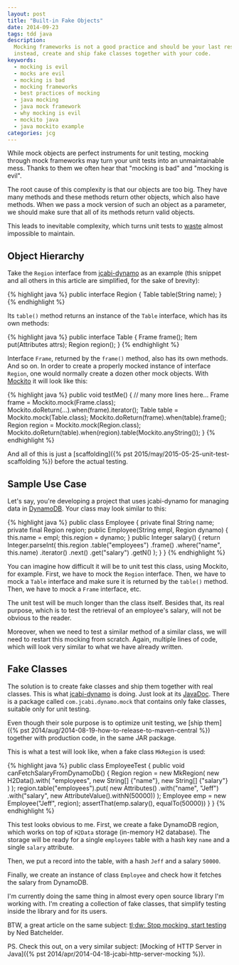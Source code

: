 ```yaml
---
layout: post
title: "Built-in Fake Objects"
date: 2014-09-23
tags: tdd java
description:
  Mocking frameworks is not a good practice and should be your last resort;
  instead, create and ship fake classes together with your code.
keywords:
  - mocking is evil
  - mocks are evil
  - mocking is bad
  - mocking frameworks
  - best practices of mocking
  - java mocking
  - java mock framework
  - why mocking is evil
  - mockito java
  - java mockito example
categories: jcg
---
```


While mock objects are perfect instruments for unit testing,
mocking through mock frameworks may turn your unit tests into
an unmaintainable mess. Thanks to them we often hear that
"mocking is bad" and "mocking is evil".

The root cause of this complexity is that our objects
are too big. They have many methods and these methods
return other objects, which also have methods. When we pass
a mock version of such an object as a parameter, we should
make sure that all of its methods return valid objects.

This leads to inevitable complexity, which turns unit tests
to [waste](https://news.ycombinator.com/item?id=7353767)
almost impossible to maintain.

<!--more-->

## Object Hierarchy

Take the `Region` interface from [jcabi-dynamo](http://dynamo.jcabi.com) as an example
(this snippet and all others in this article are simplified, for the
sake of brevity):

{% highlight java %}
public interface Region {
  Table table(String name);
}
{% endhighlight %}

Its `table()` method returns an instance of the `Table` interface, which
has its own methods:

{% highlight java %}
public interface Table {
  Frame frame();
  Item put(Attributes attrs);
  Region region();
}
{% endhighlight %}

Interface `Frame`, returned by the `frame()` method, also has its
own methods. And so on.
In order to create a properly mocked instance of interface `Region`,
one would normally create a dozen other mock objects. With [Mockito](http://www.mockito.org)
it will look like this:

{% highlight java %}
public void testMe() {
  // many more lines here...
  Frame frame = Mockito.mock(Frame.class);
  Mockito.doReturn(...).when(frame).iterator();
  Table table = Mockito.mock(Table.class);
  Mockito.doReturn(frame).when(table).frame();
  Region region = Mockito.mock(Region.class);
  Mockito.doReturn(table).when(region).table(Mockito.anyString());
}
{% endhighlight %}

And all of this is just a
[scaffolding]({% pst 2015/may/2015-05-25-unit-test-scaffolding %})
before the actual testing.

## Sample Use Case

Let's say, you're developing a project that uses jcabi-dynamo for
managing data in [DynamoDB](https://aws.amazon.com/dynamodb/).
Your class may look similar to this:

{% highlight java %}
public class Employee {
  private final String name;
  private final Region region;
  public Employee(String empl, Region dynamo) {
    this.name = empl;
    this.region = dynamo;
  }
  public Integer salary() {
    return Integer.parseInt(
      this.region
        .table("employees")
        .frame()
        .where("name", this.name)
        .iterator()
        .next()
        .get("salary")
        .getN()
    );
  }
}
{% endhighlight %}

You can imagine how difficult it will be to unit test this class,
using Mockito, for example. First, we have
to mock the `Region` interface. Then, we have to mock a `Table` interface and make sure
it is returned by the `table()` method. Then, we have to mock a `Frame` interface, etc.

The unit test will be much longer than the class itself. Besides that,
its real purpose, which is to test the retrieval of an employee's salary, will not
be obvious to the reader.

Moreover, when we need to test a similar method of a similar class,
we will need to restart this mocking from scratch. Again, multiple lines of code,
which will look very similar to what we have already written.

## Fake Classes

The solution is to create fake classes and ship them
together with real classes. This is what [jcabi-dynamo](http://dynamo.jcabi.com)
is doing. Just look at its [JavaDoc](http://dynamo.jcabi.com/apidocs-0.16.1/index.html).
There is a package called `com.jcabi.dynamo.mock` that contains
only fake classes, suitable only for unit testing.

Even though their sole purpose is to optimize unit testing, we
[ship them]({% pst 2014/aug/2014-08-19-how-to-release-to-maven-central %})
together with production code, in the same JAR package.

This is what a test will look like, when a fake class `MkRegion` is used:

{% highlight java %}
public class EmployeeTest {
  public void canFetchSalaryFromDynamoDb() {
    Region region = new MkRegion(
      new H2Data().with(
        "employees", new String[] {"name"},
        new String[] {"salary"}
      )
    );
    region.table("employees").put(
      new Attributes()
        .with("name", "Jeff")
        .with("salary", new AttributeValue().withN(50000))
    );
    Employee emp = new Employee("Jeff", region);
    assertThat(emp.salary(), equalTo(50000))
  }
}
{% endhighlight %}

This test looks obvious to me. First, we create a fake DynamoDB region,
which works on top of `H2Data` storage (in-memory H2 database). The storage
will be ready for a single `employees` table with a hash key `name` and
a single `salary` attribute.

Then, we put a record into the table, with a hash `Jeff` and a salary
`50000`.

Finally, we create an instance of class `Employee` and check how it
fetches the salary from DynamoDB.

I'm currently doing the same thing in almost every open source library I'm working with.
I'm creating a collection of fake classes, that simplify testing
inside the library and for its users.

BTW, a great article on the same subject:
[tl;dw: Stop mocking, start testing](http://nedbatchelder.com/blog/201206/tldw_stop_mocking_start_testing.html)
by Ned Batchelder.

PS. Check this out, on a very similar subject:
[Mocking of HTTP Server in Java]({% pst 2014/apr/2014-04-18-jcabi-http-server-mocking %}).
